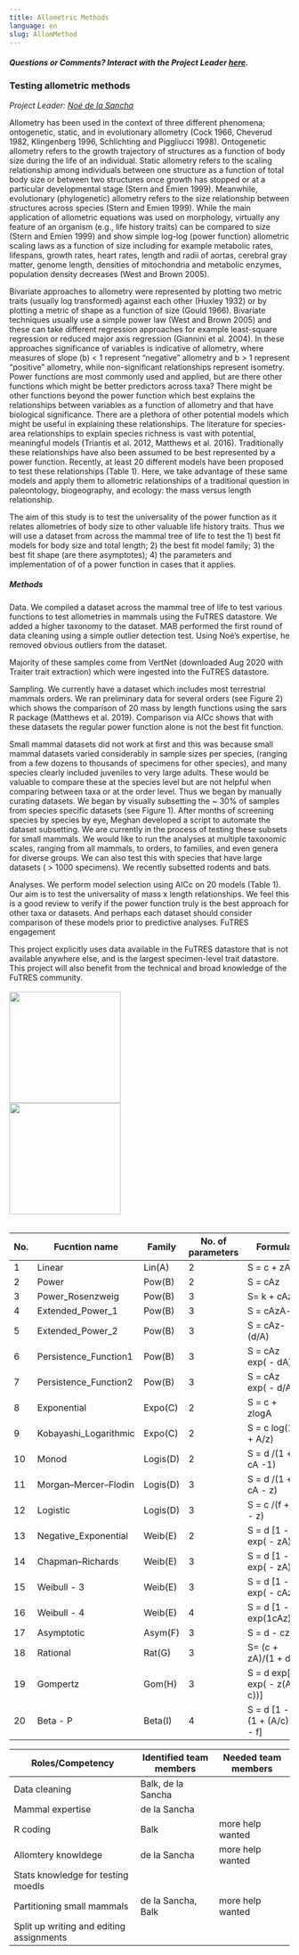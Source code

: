 ```yaml
---
title: Allometric Methods
language: en
slug: AllomMethod
---
```


<h5>Questions or Comments? Interact with the Project Leader <a href="https://docs.google.com/document/d/1FBFOLBtIFEZDSOt1lmXvVbv-rBI_4ufjyoS3WMhO_Ic/edit">here</a>.</h5>

<h3><b>Testing allometric methods</b></h3>
<i>Project Leader: <a href="mailto:delasancha@gmail.com">Noé de la Sancha</a></i>

<br>

<p>
    <p>
    Allometry has been used in the context of three different phenomena; ontogenetic, static, and in evolutionary allometry (Cock 1966, Cheverud 1982, Klingenberg 1996, Schlichting and Piggliucci 1998). Ontogenetic allometry refers to the growth trajectory of structures as a function of body size during the life of an individual. Static allometry refers to the scaling relationship among individuals between one structure as a function of total body size or between two structures once growth has stopped or at a particular developmental stage (Stern and Emien 1999). Meanwhile, evolutionary (phylogenetic) allometry refers to the size relationship between structures across species (Stern and Emien 1999). While the main application of allometric equations was used on morphology, virtually any feature of an organism (e.g., life history traits) can be compared to size (Stern and Emien 1999) and show simple log-log (power function) allometric scaling laws as a function of size including for example metabolic rates, lifespans, growth rates, heart rates, length and radii of aortas, cerebral gray matter, genome length, densities of mitochondria and metabolic enzymes, population density decreases (West and Brown 2005). 
<p>
    Bivariate approaches to allometry were represented by plotting two metric traits (usually log transformed) against each other (Huxley 1932) or by plotting a metric of shape as a function of size (Gould 1966). Bivariate techniques usually use a simple power law (West and Brown 2005) and these can take different regression approaches for example least-square regression or reduced major axis regression (Giannini et al. 2004). In these approaches significance of variables is indicative of allometry, where measures of slope (b) < 1 represent “negative” allometry and b > 1 represent “positive” allometry, while non-significant relationships represent isometry. Power functions are most commonly used and applied, but are there other functions which might be better predictors across taxa? There might be other functions beyond the power function which best explains the relationships between variables as a function of allometry and that have biological significance. There are a plethora of other potential models which might be useful in explaining these relationships. The literature for species-area relationships to explain species richness is vast with potential, meaningful models (Triantis et al. 2012, Matthews et al. 2016). Traditionally these relationships have also been assumed to be best represented by a power function. Recently, at least 20 different models have been proposed to test these relationships (Table 1). Here, we take advantage of these same models and apply them to allometric relationships of a traditional question in paleontology, biogeography, and ecology: the mass versus length relationship.
<p>
    The aim of this study is to test the universality of the power function as it relates allometries of body size to other valuable life history traits. Thus we will use a dataset from across the mammal tree of life to test the 1) best fit models for body size and total length; 2) the best fit model family; 3) the best fit shape (are there asymptotes); 4) the parameters and implementation of of a power function in cases that it applies. 
<p>
<h5>Methods</h5>
<p>
    Data. We compiled a dataset across the mammal tree of life to test various functions to test allometries in mammals using the FuTRES datastore. We added a higher taxonomy to the dataset. MAB performed the first round of data cleaning using a simple outlier detection test. Using Noé’s expertise, he removed obvious outliers from the dataset.
<p>
    Majority of these samples come from VertNet (downloaded Aug 2020 with Traiter trait extraction) which were ingested into the FuTRES datastore.
<p>
    Sampling. We currently have a dataset which includes most terrestrial mammals orders. We ran preliminary data for several orders (see Figure 2) which shows the comparison of 20 mass by length functions using the sars R package (Matthews et al. 2019). Comparison via AICc shows that with these datasets the regular power function alone is not the best fit function. 
<p>
    Small mammal datasets did not work at first and this was because small mammal datasets varied considerably in sample sizes per species, (ranging from a few dozens to thousands of specimens for other species), and many species clearly included juveniles to very large adults. These would be valuable to compare these at the species level but are not helpful when comparing between taxa or at the order level. Thus we began by manually curating datasets. We began by visually subsetting the ~ 30% of samples from species specific datasets (see Figure 1). After months of screening species by species by eye, Meghan developed a script to automate the dataset subsetting. We are currently in the process of testing these subsets for small mammals. We would like to run the analyses at multiple taxonomic scales, ranging from all mammals, to orders, to families, and even genera for diverse groups. We can also test this with species that have large datasets ( > 1000 specimens). We recently subsetted rodents and bats. 
<p>
    Analyses. We perform model selection using AICc on 20 models (Table 1). Our aim is to test the universality of mass x length relationships. We feel this is a good review to verify if the power function truly is the best approach for other taxa or datasets. And perhaps each dataset should consider comparison of these models prior to predictive analyses. 
FuTRES engagement
<p>
    This project explicitly uses data available in the FuTRES datastore that is not available anywhere else, and is the largest specimen-level trait datastore. This project will also benefit from the technical and broad knowledge of the FuTRES community.

<br>
    <br>
    
<img src="/media/NdlS_fig1.png" width="200" class="center">

<br>    
    
<img src="/media/NdlS_fig2.png" width="200" class="center">
    
<br>
    <br>

No. | Fucntion name | Family | No. of parameters | Formula | Shape
------ | ------ | ------ | ------ | ------ | ------
1 | Linear | Lin(A) | 2 | S = c + zA | Linear
2 | Power | Pow(B) | 2 | S = cAz | Convex
3 | Power_Rosenzweig | Pow(B) | 3 | S= k + cAz | Convex
4 | Extended_Power_1 | Pow(B) | 3 | S = cAzA-d | Both
5 | Extended_Power_2 | Pow(B) | 3 | S = cAz-(d/A) | Sigmoid
6 | Persistence_Function1 | Pow(B) | 3 | S = cAz exp( - dA) | Convex
7 | Persistence_Function2 | Pow(B) | 3 | S = cAz exp( - d/A) | Sigmoid
8 | Exponential | Expo(C) | 2 | S = c + zlogA | Convex
9 | Kobayashi_Logarithmic | Expo(C) | 2 | S = c log(1 + A/z) | Convex
10 | Monod | Logis(D) | 2 | S = d /(1 + cA -1) | Convex
11 | Morgan–Mercer–Flodin | Logis(D) | 3 | S = d /(1 + cA - z) | Sigmoid
12 | Logistic | Logis(D) | 3 | S = c /(f + A - z) | Sigmoid
13 | Negative_Exponential | Weib(E) | 2 | S = d [1 - exp( - zA)] | Convex
14 | Chapman–Richards | Weib(E) | 3 | S = d [1 - exp( - zA)]c | Sigmoid
15 | Weibull - 3 | Weib(E) | 3 | S = d [1 - exp( - cAz)] | Sigmoid
16 | Weibull - 4 | Weib(E) | 4 | S = d [1 - exp(1cAz)]d | Sigmoid
17 | Asymptotic | Asym(F) | 3 | S = d - czA | Convex
18 | Rational | Rat(G) | 3 | S= (c + zA)/(1 + dA) | Convex
19 | Gompertz | Gom(H) | 3 | S = d exp[ - exp( - z(A - c))] | Sigmoid
20 | Beta - P | Beta(I) | 4 | S = d [1 - (1 + (A/c)z) - f] | Sigmoid
    
Roles/Competency | Identified team members | Needed team members
------ | ------ | ------   
Data cleaning | Balk, de la Sancha |
Mammal expertise | de la Sancha | 
R coding | Balk | more help wanted
Allomtery knowldege | de la Sancha | more help wanted
Stats knowledge for testing moedls | | 
Partitioning small mammals | de la Sancha, Balk | more help wanted
Split up writing and editing assignments | |
